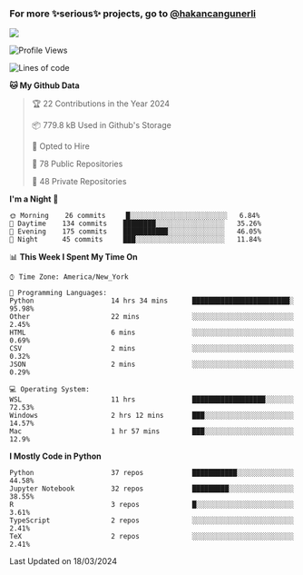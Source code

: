### For more ✨serious✨ projects, go to [@hakancangunerli](https://github.com/hakancangunerli)

![](https://github-readme-stats.vercel.app/api/top-langs/?username=hakancangunerli&layout=compact&hide=jupyter%20notebook,tex,html,shell,CSS,Ruby,Makefile,EmberScript,MATLAB,C&langs_count=6&exclude_repo=2015-csharp,gt_code,gsu_code,uga_code,uga_robotics)

<!--START_SECTION:waka-->
![Profile Views](http://img.shields.io/badge/Profile%20Views-0-blue)

![Lines of code](https://img.shields.io/badge/From%20Hello%20World%20I%27ve%20Written-481501%20lines%20of%20code-blue)

**🐱 My Github Data** 

> 🏆 22 Contributions in the Year 2024
 > 
> 📦 779.8 kB Used in Github's Storage 
 > 
> 💼 Opted to Hire
 > 
> 📜 78 Public Repositories 
 > 
> 🔑 48 Private Repositories  
 > 
**I'm a Night 🦉** 

```text
🌞 Morning    26 commits     █░░░░░░░░░░░░░░░░░░░░░░░░   6.84% 
🌆 Daytime    134 commits    ████████░░░░░░░░░░░░░░░░░   35.26% 
🌃 Evening    175 commits    ███████████░░░░░░░░░░░░░░   46.05% 
🌙 Night      45 commits     ███░░░░░░░░░░░░░░░░░░░░░░   11.84%

```


📊 **This Week I Spent My Time On** 

```text
⌚︎ Time Zone: America/New_York

💬 Programming Languages: 
Python                   14 hrs 34 mins      ████████████████████████░   95.98% 
Other                    22 mins             ░░░░░░░░░░░░░░░░░░░░░░░░░   2.45% 
HTML                     6 mins              ░░░░░░░░░░░░░░░░░░░░░░░░░   0.69% 
CSV                      2 mins              ░░░░░░░░░░░░░░░░░░░░░░░░░   0.32% 
JSON                     2 mins              ░░░░░░░░░░░░░░░░░░░░░░░░░   0.29%

💻 Operating System: 
WSL                      11 hrs              ██████████████████░░░░░░░   72.53% 
Windows                  2 hrs 12 mins       ███░░░░░░░░░░░░░░░░░░░░░░   14.57% 
Mac                      1 hr 57 mins        ███░░░░░░░░░░░░░░░░░░░░░░   12.9%

```

**I Mostly Code in Python** 

```text
Python                   37 repos            ███████████░░░░░░░░░░░░░░   44.58% 
Jupyter Notebook         32 repos            █████████░░░░░░░░░░░░░░░░   38.55% 
R                        3 repos             █░░░░░░░░░░░░░░░░░░░░░░░░   3.61% 
TypeScript               2 repos             ░░░░░░░░░░░░░░░░░░░░░░░░░   2.41% 
TeX                      2 repos             ░░░░░░░░░░░░░░░░░░░░░░░░░   2.41%

```



 Last Updated on 18/03/2024
<!--END_SECTION:waka-->


